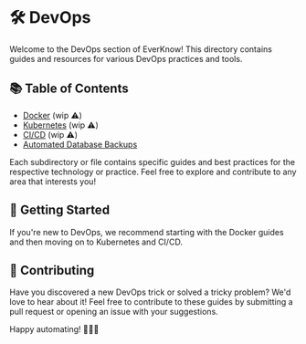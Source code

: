# 🛠️ DevOps

Welcome to the DevOps section of EverKnow! This directory contains guides and resources for various DevOps practices and tools.

## 📚 Table of Contents

- [Docker](./docker/) (wip ⚠️️)
- [Kubernetes](./kubernetes/) (wip ⚠️️)
- [CI/CD](./ci-cd/) (wip ⚠️️)
- [Automated Database Backups](docker/automated-database-backups.md)

Each subdirectory or file contains specific guides and best practices for the respective technology or practice. Feel free to explore and contribute to any area that interests you!

## 🚀 Getting Started

If you're new to DevOps, we recommend starting with the Docker guides and then moving on to Kubernetes and CI/CD.

## 🤝 Contributing

Have you discovered a new DevOps trick or solved a tricky problem? We'd love to hear about it! Feel free to contribute to these guides by submitting a pull request or opening an issue with your suggestions.

Happy automating! 🎉🔧🚀
